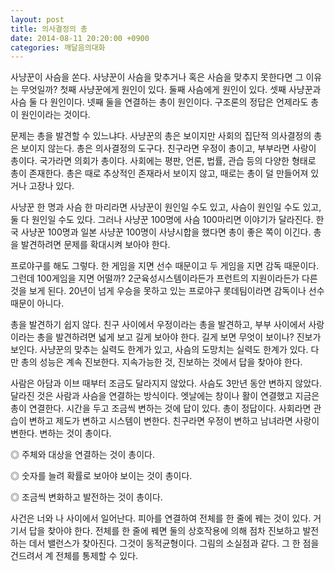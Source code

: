 ```yaml
---
layout: post
title: 의사결정의 총
date: 2014-08-11 20:20:00 +0900
categories: 깨달음의대화
---
```

사냥꾼이 사슴을 쏜다. 사냥꾼이 사슴을 맞추거나 혹은 사슴을 맞추지 못한다면 그 이유는 무엇일까? 첫째 사냥꾼에게 원인이 있다. 둘째 사슴에게 원인이 있다. 셋째 사냥꾼과 사슴 둘 다 원인이다. 넷째 둘을 연결하는 총이 원인이다. 구조론의 정답은 언제라도 총이 원인이라는 것이다. 

  


문제는 총을 발견할 수 있느냐다. 사냥꾼의 총은 보이지만 사회의 집단적 의사결정의 총은 보이지 않는다. 총은 의사결정의 도구다. 친구라면 우정이 총이고, 부부라면 사랑이 총이다. 국가라면 의회가 총이다. 사회에는 평판, 언론, 법률, 관습 등의 다양한 형태로 총이 존재한다. 총은 때로 추상적인 존재라서 보이지 않고, 때로는 총이 덜 만들어져 있거나 고장나 있다. 

  


사냥꾼 한 명과 사슴 한 마리라면 사냥꾼이 원인일 수도 있고, 사슴이 원인일 수도 있고, 둘 다 원인일 수도 있다. 그러나 사냥꾼 100명에 사슴 100마리면 이야기가 달라진다. 한국 사냥꾼 100명과 일본 사냥꾼 100명이 사냥시합을 했다면 총이 좋은 쪽이 이긴다. 총을 발견하려면 문제를 확대시켜 보아야 한다. 

  


프로야구를 해도 그렇다. 한 게임을 지면 선수 때문이고 두 게임을 지면 감독 때문이다. 그런데 100게임을 지면 어떨까? 2군육성시스템이라든가 프런트의 지원이라든가 다른 것을 보게 된다. 20년이 넘게 우승을 못하고 있는 프로야구 롯데팀이라면 감독이나 선수 때문이 아니다. 

  


총을 발견하기 쉽지 않다. 친구 사이에서 우정이라는 총을 발견하고, 부부 사이에서 사랑이라는 총을 발견하려면 넓게 보고 길게 보아야 한다. 길게 보면 무엇이 보이나? 진보가 보인다. 사냥꾼의 맞추는 실력도 한계가 있고, 사슴의 도망치는 실력도 한계가 있다. 다만 총의 성능은 계속 진보한다. 지속가능한 것, 진보하는 것에서 답을 찾아야 한다. 

  


사람은 아담과 이브 때부터 조금도 달라지지 않았다. 사슴도 3만년 동안 변하지 않았다. 달라진 것은 사람과 사슴을 연결하는 방식이다. 엣날에는 창이나 활이 연결했고 지금은 총이 연결한다. 시간을 두고 조금씩 변하는 것에 답이 있다. 총이 정답이다. 사회라면 관습이 변하고 제도가 변하고 시스템이 변한다. 친구라면 우정이 변하고 남녀라면 사랑이 변한다. 변하는 것이 총이다. 

  


◎ 주체와 대상을 연결하는 것이 총이다.  
      
◎ 숫자를 늘려 확률로 보아야 보이는 것이 총이다.   
      
◎ 조금씩 변화하고 발전하는 것이 총이다. 

  


사건은 너와 나 사이에서 일어난다. 피아를 연결하여 전체를 한 줄에 꿰는 것이 있다. 거기서 답을 찾아야 한다. 전체를 한 줄에 꿰면 둘의 상호작용에 의해 점차 진보하고 발전하는 데서 밸런스가 찾아진다. 그것이 동적균형이다. 그림의 소실점과 같다. 그 한 점을 건드려서 계 전체를 통제할 수 있다.